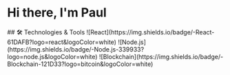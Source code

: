 # Hi there, I'm Paul
<!--
## 🚀 About Me
- 🌱 I’m currently learning **Rust, AI integration, and blockchain**
- 💻 Full Stack Developer (ReactJS, Express.js, NativeScript, Flutter, Blockchain)
- 🌍 Based in Kenya

## 🔗 Links
- [Portfolio](https://your-portfolio-link.com)
- [LinkedIn](https://linkedin.com/in/yourusername)
- [Twitter](https://twitter.com/yourusername)
--!>

## 🛠️ Technologies & Tools
![React](https://img.shields.io/badge/-React-61DAFB?logo=react&logoColor=white)
![Node.js](https://img.shields.io/badge/-Node.js-339933?logo=node.js&logoColor=white)
![Blockchain](https://img.shields.io/badge/-Blockchain-121D33?logo=bitcoin&logoColor=white)



<!--
## 📈 GitHub Stats
![Paul's GitHub stats](https://github-readme-stats.vercel.app/api?username=pauldamba&show_icons=true&theme=radical)


**d8paul/d8paul** is a ✨ _special_ ✨ repository because its `README.md` (this file) appears on your GitHub profile.

Here are some ideas to get you started:

- 🔭 I’m currently working on ...
- 🌱 I’m currently learning ...
- 👯 I’m looking to collaborate on ...
- 🤔 I’m looking for help with ...
- 💬 Ask me about ...
- 📫 How to reach me: ...
- 😄 Pronouns: ...
- ⚡ Fun fact: ...
-->
